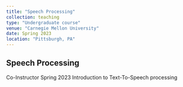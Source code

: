 ```yaml
---
title: "Speech Processing"
collection: teaching
type: "Undergraduate course"
venue: "Carnegie Mellon University"
date: Spring 2023
location: "Pittsburgh, PA"
---
```


## Speech Processing

Co-Instructor
Spring 2023
Introduction to Text-To-Speech processing
